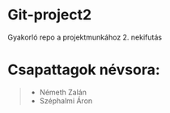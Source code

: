 # Git-project2

Gyakorló repo a projektmunkához 2. nekifutás

# Csapattagok névsora:
>* Németh Zalán
>* Széphalmi Áron